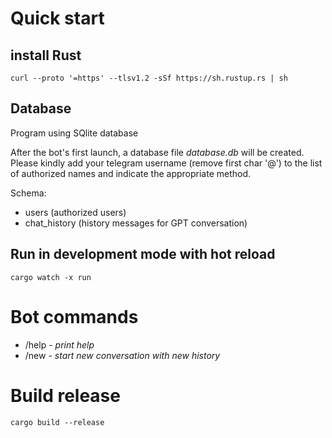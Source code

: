 # Quick start

## install Rust
```shell
curl --proto '=https' --tlsv1.2 -sSf https://sh.rustup.rs | sh
```

## Database
Program using SQlite database

After the bot's first launch, a database file *database.db* will be created. 
Please kindly add your telegram username (remove first char '@') to the list of authorized names and indicate the appropriate method.

Schema:

 - users (authorized users)
 - chat_history (history messages for GPT conversation)


## Run in development mode with hot reload
```shell
cargo watch -x run
```

# Bot commands
- /help - *print help*
- /new - *start new conversation with new history*

# Build release

```shell
cargo build --release
```